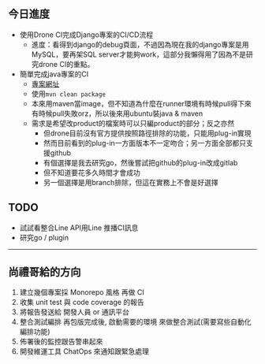## 今日進度
- 使用Drone CI完成Django專案的CI/CD流程
    - 進度：看得到django的debug頁面，不過因為現在我的django專案是用MySQL，要再架SQL server才能夠work，這部分我懶得用了因為不是研究drone CI的重點。
- 簡單完成java專案的CI
    - [專案網址](https://gitlab.com/fintech-lab1/ci-lab)
    - 使用```mvn clean package```
    - 本來用maven當image，但不知道為什麼在runner環境有時候pull得下來有時候pull失敗orz，所以後來用ubuntu裝java & maven
    - 需求是希望改product的檔案時可以只編product的部分；反之亦然
        - 但drone目前沒有官方提供按照路徑排除的功能，只能用plug-in實現
        - 然而目前看到的plug-in一方面版本不一定吻合；另一方面全部都只支援github
        - 有個選擇是我去研究go，然後嘗試把github的plug-in改成gitlab
        - 但不知道要花多久時間才會成功
        - 另一個選擇是用branch排除，但這在實務上不會是好選擇
## TODO
- 試試看整合Line API用Line 推播CI訊息
- 研究go / plugin
---
## 尚禮哥給的方向
1. 建立幾個專案採 Monorepo 風格 再做 CI
2. 收集 unit test 與 code coverage 的報告
3. 將報告發送給 開發人員 or 通訊平台
4. 整合測試編排 再包版完成後, 啟動需要的環境 來做整合測試(需要寫些自動化編排功能)
5. 佈署後的監控跟告警串起來
6. 開發維運工具 ChatOps 來通知跟緊急處理